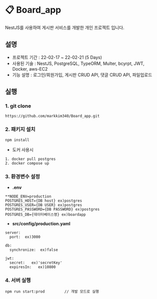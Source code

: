 # 📋 Board_app 
NestJS를 사용하여 게시판 서비스를 개발한 개인 프로젝트 입니다.

## 설명
- 프로젝트 기간 : 22-02-17 ~ 22-02-21 (5 Days)
- 사용된 기술 : NestJS, PostgreSQL, TypeORM, Multer, bcyrpt, JWT, Docker, aws-EC2
- 기능 설명 : 로그인/회원가입, 게시판 CRUD API, 댓글 CRUD API, 파일업로드

## 실행
### 1. git clone

```
https://github.com/markkim340/Board_app.git
```

### 2. 패키지 설치

```
npm install
```
- 도커 사용시
```
1. docker pull postgres
2. docker compose up
```

### 3. 환경변수 설정

- **.env**
```
**NODE_ENV=production
POSTGRES_HOST={DB host} ex)postgres
POSTGRES_USER={DB USER} ex)postgres
POSTGRES_PASSWORD={DB PASSWORD} ex)postgres
POSTGRES_DB={데이터베이스명} ex)boardapp
```

- **src/config/production.yaml**
```
server:
  port:  ex)3000 

db:
  synchronize:  ex)false

jwt:
  secret:   ex)'secretKey'
  expiresIn:   ex)10800

```

### 4. 서버 실행

```
npm run start:prod         // 개발 모드로 실행
```
